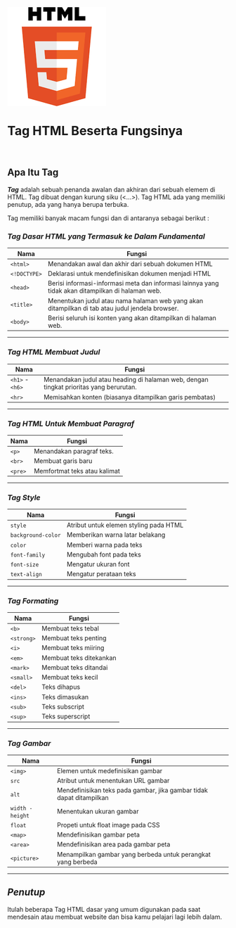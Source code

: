  
  <img align = "center" src = "https://github.com/DeanAkmal/Tag-Html/blob/main/Pict/download.png">
<br>

# Tag HTML Beserta Fungsinya
<br>

## Apa Itu Tag
***Tag*** adalah sebuah penanda awalan dan akhiran dari sebuah elemem di HTML. Tag dibuat dengan kurung siku (<...>). Tag HTML ada yang memiliki penutup, ada yang hanya berupa terbuka. 
<br>

Tag memiliki banyak macam fungsi dan di antaranya sebagai berikut :

### <i> Tag Dasar HTML yang Termasuk ke Dalam Fundamental </i>
| Nama | Fungsi |
|------|--------|
| `<html>`        | Menandakan awal dan akhir dari sebuah dokumen HTML|                                                 |
| `<!DOCTYPE>`    | Deklarasi untuk mendefinisikan dokumen menjadi HTML                                                 |
| `<head>`        | Berisi informasi-informasi meta dan informasi lainnya yang tidak akan ditampilkan di halaman web.   |
| `<title>`       | Menentukan judul atau nama halaman web yang akan ditampilkan di tab atau judul jendela browser.     |
| `<body>`        | Berisi seluruh isi konten yang akan ditampilkan di halaman web.                                     |

<hr>

### <i> Tag HTML Membuat Judul </i>
| Nama | Fungsi |
|------|--------|
| `<h1>` - `<h6>` | Menandakan judul atau heading di halaman web, dengan tingkat prioritas yang berurutan.            |
| `<hr>` | Memisahkan konten (biasanya ditampilkan garis pembatas) |

<hr>

### <i> Tag HTML Untuk Membuat Paragraf </i> 
| Nama | Fungsi |
|------|--------|
| `<p>`           | Menandakan paragraf teks.                                                                          |
| `<br>`          | Membuat garis baru                                                                                 |
| `<pre>`         |  Memfortmat teks atau kalimat                                                                      | 

<hr>

### <i> Tag Style </i>
| Nama | Fungsi |
|------|--------|
|`style` |  Atribut untuk elemen styling pada HTML|
|`background-color`| Memberikan warna latar belakang|
|`color`|  Memberi warna pada teks|
|`font-family`| Mengubah font pada teks|
|`font-size`| Mengatur ukuran font |
|`text-align`|  Mengatur perataan teks|

<hr>

### <i> Tag Formating </i>
| Nama | Fungsi |
|------|--------|
|`<b>`| Membuat teks tebal |
|`<strong>`| Membuat teks penting |
|`<i>`| Membuat teks miiring |
|`<em>`|Membuat teks ditekankan|
|`<mark>`| Membuat teks ditandai|
|`<small>`| Membuat teks kecil |
|`<del>`| Teks dihapus |
|`<ins>`| Teks dimasukan|
|`<sub>`| Teks subscript|
|`<sup>`| Teks superscript|

<hr>

### <i> Tag Gambar </i>
| Nama | Fungsi |
|------|--------|
|`<img>`| Elemen untuk medefinisikan gambar |
|`src`| Atribut untuk menentukan URL gambar |
|`alt`| Mendefinisikan teks pada gambar, jika gambar tidak dapat ditampilkan |
|`width - height`|Menentukan ukuran gambar|
|`float`| Propeti untuk float image pada CSS|
|`<map>`| Mendefinisikan gambar peta |
|`<area>`| Mendefinisikan area pada gambar peta |
|`<picture>`| Menampilkan gambar yang berbeda untuk perangkat yang berbeda|
<hr>

## <i> Penutup </i>
Itulah beberapa Tag HTML dasar yang umum digunakan pada saat mendesain atau membuat website dan bisa kamu pelajari lagi lebih dalam.










